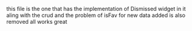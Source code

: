 this file is the one that has the implementation of Dismissed widget in it aling with the crud and the problem of isFav for new data added is also removed all works great
